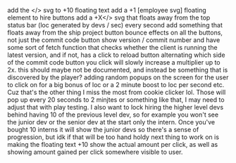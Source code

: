 add the </> svg to +10 floating text
add a +1 [employee svg] floating element to hire buttons
add a +X</> svg that floats away from the top status bar (loc generated by devs / sec) every second
add something that floats away from the ship project button
bounce effects on all the buttons, not just the commit code button
show version / commit number and have some sort of fetch function that checks whether the client is running the latest version, and if not, has a click to reload button
alternating which side of the commit code button you click will slowly increase a multiplier up to 2x. this should maybe not be documented, and instead be something that is discovered by the player?
adding random popups on the screen for the user to click on for a big bonus of loc or a 2 minute boost to loc per second etc. Cuz that's the other thing I miss the most from cookie clicker lol. Those will pop up every 20 seconds to 2 minjtes or something like that, I may need to adjust that with play testing.
I also want to lock hiring the higher level devs behind having 10 of the previous level dev, so for example you won't see the junior dev or the senior dev at the start only the intern. Once you've bought 10 interns it will show the junior devs so there's a sense of progression, but idk if that will be too hand holdy
next thing to work on is making the floating text +10 show the actual amount per click, as well as showing amount gained per click somewhere visible to user.
